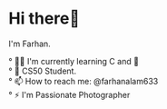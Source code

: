# Hi there👋

I'm Farhan.

° 👨‍🏫 I'm currently learning C and 🐍                               
° 🎒 CS50 Student.                   
° 📫 How to reach me: @farhanalam633               
° ⚡ I'm Passionate Photographer
  
